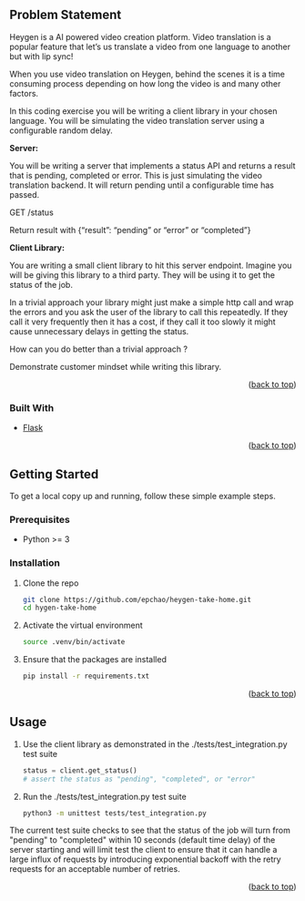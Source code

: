 <a id="readme-top"></a>

<!-- PROBLEM STATEMENT -->
## Problem Statement

Heygen is a AI powered video creation platform. Video translation is a popular feature that let’s us translate a video from one language to another but with lip sync! 

When you use video translation on Heygen, behind the scenes it is a time consuming process depending on how long the video is and many other factors. 

In this coding exercise you will be writing a client library in your chosen language. You will be simulating the video translation server using a configurable random delay.

**Server:**

You will be writing a server that implements a status API and returns a result that is pending, completed or error. This is just simulating the video translation backend. It will return pending until a configurable time has passed.

GET /status 

Return result with {“result”: “pending” or “error” or “completed”}

**Client Library:**

You are writing a small client library to hit this server endpoint. Imagine you will be giving this library to a third party. They will be using it to get the status of the job. 

In a trivial approach your library might just make a simple http call and wrap the errors and you ask the user of the library to call this repeatedly. If they call it very frequently then it has a cost, if they call it too slowly it might cause unnecessary delays in getting the status.

How can you do better than a trivial approach ? 

Demonstrate customer mindset while writing this library.

<p align="right">(<a href="#readme-top">back to top</a>)</p>



### Built With

* [Flask](https://flask.palletsprojects.com/en/stable/)

<p align="right">(<a href="#readme-top">back to top</a>)</p>



<!-- GETTING STARTED -->
## Getting Started

To get a local copy up and running, follow these simple example steps.

### Prerequisites

* Python >= 3

### Installation

1. Clone the repo
   ```sh
   git clone https://github.com/epchao/heygen-take-home.git
   cd hygen-take-home
   ```
2. Activate the virtual environment
   ```sh
   source .venv/bin/activate
   ```
3. Ensure that the packages are installed
   ```sh
   pip install -r requirements.txt
   ```

<p align="right">(<a href="#readme-top">back to top</a>)</p>



<!-- USAGE EXAMPLES -->
## Usage

1. Use the client library as demonstrated in the ./tests/test_integration.py test suite
   ```python
   status = client.get_status()
   # assert the status as "pending", "completed", or "error"
   ```
2. Run the ./tests/test_integration.py test suite
   ```sh
   python3 -m unittest tests/test_integration.py
   ```

The current test suite checks to see that the status of the job will turn from "pending" to "completed" within 10 seconds (default time delay) of the server starting and will limit test the client to ensure that it can handle a large influx of requests by introducing exponential backoff with the retry requests for an acceptable number of retries.

<p align="right">(<a href="#readme-top">back to top</a>)</p>
